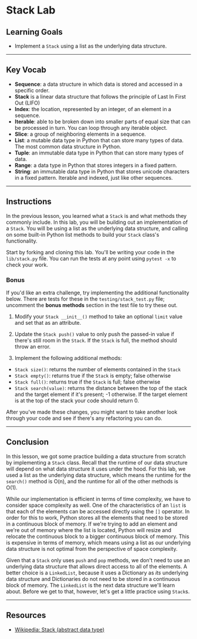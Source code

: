 # Stack Lab

## Learning Goals

- Implement a `Stack` using a list as the underlying data structure.

***

## Key Vocab

- **Sequence**: a data structure in which data is stored and accessed in a
specific order.
- **Stack** is a linear data structure that follows the principle of Last In
First Out (LIFO)
- **Index**: the location, represented by an integer, of an element in a
sequence.
- **Iterable**: able to be broken down into smaller parts of equal size that
can be processed in turn. You can loop through any iterable object.
- **Slice**: a group of neighboring elements in a sequence.
- **List**: a mutable data type in Python that can store many types of data.
The most common data structure in Python.
- **Tuple**: an immutable data type in Python that can store many types of
data.
- **Range**: a data type in Python that stores integers in a fixed pattern.
- **String**: an immutable data type in Python that stores unicode characters
in a fixed pattern. Iterable and indexed, just like other sequences.

***

## Instructions

In the previous lesson, you learned what a `Stack` is and what methods they
commonly include. In this lab, you will be building out an implementation of a
`Stack`. You will be using a list as the underlying data structure, and
calling on some built-in Python list methods to build your `Stack` class's
functionality.

Start by forking and cloning this lab. You'll be writing your code in the
`lib/stack.py` file. You can run the tests at any point using `pytest -x` to
check your work.

### Bonus

If you'd like an extra challenge, try implementing the additional functionality
below. There are tests for these in the `testing/stack_test.py` file; uncomment the
**bonus methods** section in the test file to try these out.

1. Modify your `Stack __init__()` method to take an optional `limit` value and
   set that as an attribute.

2. Update the `Stack push()` value to only push the passed-in value if there's
   still room in the `Stack`. If the `Stack` is full, the method should throw an
   error.

3. Implement the following additional methods:

- `Stack size()`: returns the number of elements contained in the `Stack`
- `Stack empty()`: returns true if the `Stack` is empty; false otherwise
- `Stack full()`: returns true if the `Stack` is full; false otherwise
- `Stack search(value)`: returns the distance between the top of the stack and the
  target element if it's present; -1 otherwise. If the target element is at the top of the stack
  your code should return 0.

After you've made these changes, you might want to take another look through
your code and see if there's any refactoring you can do.

***

## Conclusion

In this lesson, we got some practice building a data structure from scratch by
implementing a `Stack` class. Recall that the runtime of our data structure will
depend on what data structure it uses under the hood. For this lab, we used a
list as the underlying data structure, which means the runtime for the
`search()` method is O(n), and the runtime for all of the other methods is O(1).

While our implementation is efficient in terms of time complexity, we have to
consider space complexity as well. One of the characteristics of an `list` is
that each of the elements can be accessed directly using the `[]` operator. In
order for this to work, Python stores all the elements that need to be stored
 in a continuous block of memory. If we're trying to add an element and we're out
 of memory where the
list is located, Python will resize and relocate the continuous block to a bigger
continuous block of memory. This is expensive
in terms of memory, which means using a list as our underlying data structure
is not optimal from the perspective of space complexity.

Given that a `Stack` only uses `push` and `pop` methods, we don't need to use an
underlying data structure that allows direct access to all of the elements. A
better choice is a `LinkedList`, because it uses a Dictionary as _its_ underlying data
structure and Dictionaries do not need to be stored in a continuous block of memory.
The `LinkedList` is the next data structure we'll learn about. Before we get to
that, however, let's get a little practice using `Stack`s.

***

## Resources

- [Wikipedia: Stack (abstract data type)][stack]

[stack]: https://en.wikipedia.org/wiki/Stack_(abstract_data_type)
